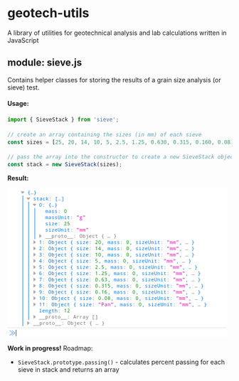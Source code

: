 # geotech-utils
A library of utilities for geotechnical analysis and lab calculations written in JavaScript

## module: sieve.js
Contains helper classes for storing the results of a grain size analysis (or sieve) test.

#### Usage:
```javascript
import { SieveStack } from 'sieve';

// create an array containing the sizes (in mm) of each sieve
const sizes = [25, 20, 14, 10, 5, 2.5, 1.25, 0.630, 0.315, 0.160, 0.08];

// pass the array into the constructor to create a new SieveStack object
const stack = new SieveStack(sizes);
```
**Result:**

![stack collection example](./Screenshot.png)

**Work in progress!** Roadmap:
* `SieveStack.prototype.passing()` - calculates percent passing for each sieve in stack and returns an array
